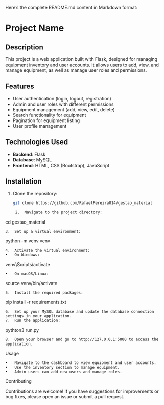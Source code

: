 Here’s the complete README.md content in Markdown format:

# Project Name

## Description

This project is a web application built with Flask, designed for managing equipment inventory and user accounts. It allows users to add, view, and manage equipment, as well as manage user roles and permissions.

## Features

- User authentication (login, logout, registration)
- Admin and user roles with different permissions
- Equipment management (add, view, edit, delete)
- Search functionality for equipment
- Pagination for equipment listing
- User profile management

## Technologies Used

- **Backend**: Flask
- **Database**: MySQL
- **Frontend**: HTML, CSS (Bootstrap), JavaScript

## Installation

1. Clone the repository:

   ```bash
   git clone https://github.com/RafaelPereira014/gestao_material

	2.	Navigate to the project directory:

cd gestao_material


	3.	Set up a virtual environment:

python -m venv venv


	4.	Activate the virtual environment:
	•	On Windows:

venv\Scripts\activate


	•	On macOS/Linux:

source venv/bin/activate


	5.	Install the required packages:

pip install -r requirements.txt


	6.	Set up your MySQL database and update the database connection settings in your application.
	7.	Run the application:

pythton3 run.py


	8.	Open your browser and go to http://127.0.0.1:5000 to access the application.

Usage

	•	Navigate to the dashboard to view equipment and user accounts.
	•	Use the inventory section to manage equipment.
	•	Admin users can add new users and manage roles.

Contributing

Contributions are welcome! If you have suggestions for improvements or bug fixes, please open an issue or submit a pull request.

